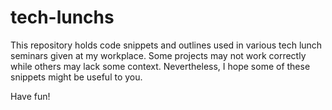 # tech-lunchs
This repository holds code snippets and outlines used in various tech lunch seminars 
given at my workplace. Some projects may not work correctly while others may lack some
context. Nevertheless, I hope some of these snippets might be useful to you.

Have fun!
